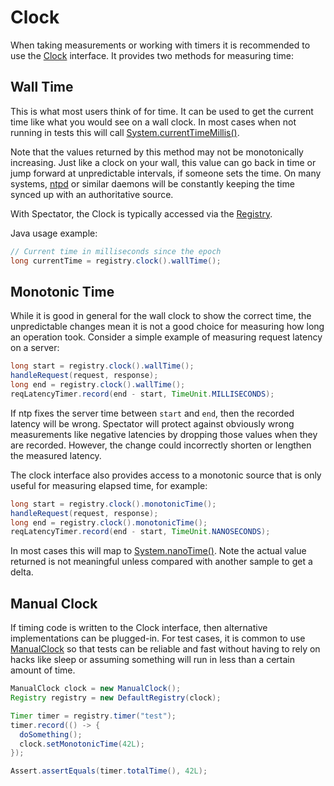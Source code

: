 # Clock

When taking measurements or working with timers it is recommended to use the [Clock] interface. It
provides two methods for measuring time:

[Clock]: https://www.javadoc.io/doc/com.netflix.spectator/spectator-api/latest/com/netflix/spectator/api/Clock.html

## Wall Time

This is what most users think of for time. It can be used to get the current time like
what you would see on a wall clock. In most cases when not running in tests this will
call [System.currentTimeMillis()].

Note that the values returned by this method may not be monotonically increasing. Just like a
clock on your wall, this value can go back in time or jump forward at unpredictable intervals,
if someone sets the time. On many systems, [ntpd] or similar daemons will be constantly keeping
the time synced up with an authoritative source.

With Spectator, the Clock is typically accessed via the [Registry](../lang/java/registry/overview.md).

Java usage example:

```java
// Current time in milliseconds since the epoch
long currentTime = registry.clock().wallTime();
```

[System.currentTimeMillis()]: https://docs.oracle.com/javase/8/docs/api/java/lang/System.html#currentTimeMillis--
[ntpd]: https://en.wikipedia.org/wiki/Ntpd

## Monotonic Time

While it is good in general for the wall clock to show the correct time, the unpredictable
changes mean it is not a good choice for measuring how long an operation took. Consider a
simple example of measuring request latency on a server:

```java
long start = registry.clock().wallTime();
handleRequest(request, response);
long end = registry.clock().wallTime();
reqLatencyTimer.record(end - start, TimeUnit.MILLISECONDS);
```

If ntp fixes the server time between `start` and `end`, then the recorded latency will be
wrong. Spectator will protect against obviously wrong measurements like negative latencies
by dropping those values when they are recorded. However, the change could incorrectly
shorten or lengthen the measured latency.

The clock interface also provides access to a monotonic source that is only useful for
measuring elapsed time, for example:

```java
long start = registry.clock().monotonicTime();
handleRequest(request, response);
long end = registry.clock().monotonicTime();
reqLatencyTimer.record(end - start, TimeUnit.NANOSECONDS);
```

In most cases this will map to [System.nanoTime()]. Note the actual value returned is not
meaningful unless compared with another sample to get a delta.

## Manual Clock

If timing code is written to the Clock interface, then alternative implementations can be
plugged-in. For test cases, it is common to use [ManualClock] so that tests can be reliable
and fast without having to rely on hacks like sleep or assuming something will run in less
than a certain amount of time. 

```java
ManualClock clock = new ManualClock();
Registry registry = new DefaultRegistry(clock);

Timer timer = registry.timer("test");
timer.record(() -> {
  doSomething();
  clock.setMonotonicTime(42L);
});

Assert.assertEquals(timer.totalTime(), 42L);
```

[System.nanoTime()]: https://docs.oracle.com/javase/8/docs/api/java/lang/System.html#nanoTime--
[ManualClock]: https://www.javadoc.io/doc/com.netflix.spectator/spectator-api/latest/com/netflix/spectator/api/ManualClock.html
